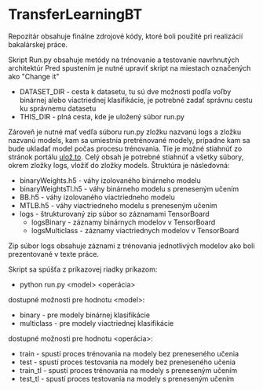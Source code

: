 # TransferLearningBT
Repozitár obsahuje finálne zdrojové kódy, ktoré boli použité pri realizácií bakalárskej práce.

Skript Run.py obsahuje metódy na trénovanie a testovanie navrhnutých architektúr
Pred spustením je nutné upraviť skript na miestach označených ako "Change it"
  * DATASET_DIR - cesta k datasetu, tu sú dve možnosti podľa voľby binárnej alebo viactriednej klasifikácie, je potrebné zadať správnu
                cestu ku správnemu datasetu
  * THIS_DIR - plná cesta, kde je uložený súbor run.py

Zároveň je nutné mať vedľa súboru run.py zložku nazvanú logs a zložku nazvanú models, kam sa umiestnia pretrénované modely, prípadne kam sa bude ukladať model počas procesu trénovania. Tie je možné stiahnúť zo stránok portálu [ulož.to](https://uloz.to/tam/_zTq0gGFe1sdz). 
Celý obsah je potrebné stiahnúť a všetky súbory, okrem zložky logs, vložiť do zložky models. 
Štruktúra je následovná: 
 * binaryWeights.h5 - váhy izolovaného binárneho modelu
 * binaryWeightsTl.h5 - váhy binárneho modelu s preneseným učením
 * BB.h5 - váhy izolovaného viactriedneho modelu
 * MTLB.h5 - váhy viactriedneho modelu s preneseným učením
 * logs - štrukturovaný zip súbor so záznamami TensorBoard
 	 - logsBinary - záznamy binárnych modelov v TensorBoard
   - logsMulticlass - záznamy viactriednych modelov v TensorBoard
   
Zip súbor logs obsahuje záznami z trénovania jednotlivých modelov ako boli prezentované v texte práce.
  
Skript sa spúšťa z príkazovej riadky príkazom: 
  * python run.py \<model\> <operácia>
  
dostupné možnosti pre hodnotu \<model\>:
  * binary - pre modely binárnej klasifikácie
  * multiclass - pre modely viactriednej klasifikácie
  
dostupné možnosti pre hodnotu <operácia>:
  * train - spustí proces trénovania na modely bez preneseného učenia
  * test - spustí proces testovania na modely bez preneseného učenia
  * train_tl - spustí proces trénovania na modely s preneseným učením
  * test_tl - spustí proces testovania na modely s preneseným učením
